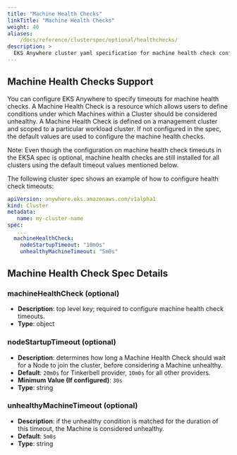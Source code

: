 ```yaml
---
title: "Machine Health Checks"
linkTitle: "Machine Health Checks"
weight: 40
aliases:
    /docs/reference/clusterspec/optional/healthchecks/
description: >
  EKS Anywhere cluster yaml specification for machine health check configuration
---
```


## Machine Health Checks Support 
You can configure EKS Anywhere to specify timeouts for machine health checks.
A Machine Health Check is a resource which allows users to define conditions under which Machines within a Cluster should be considered unhealthy. A Machine Health Check is defined on a management cluster and scoped to a particular workload cluster. If not configured in the spec, the default values are used to configure the machine health checks. 

Note: Even though the configuration on machine health check timeouts in the EKSA spec is optional, machine health checks are still installed for all clusters using the default timeout values mentioned below.

The following cluster spec shows an example of how to configure health check timeouts:
```yaml
apiVersion: anywhere.eks.amazonaws.com/v1alpha1
kind: Cluster
metadata:
   name: my-cluster-name
spec:
   ...
  machineHealthCheck:
    nodeStartupTimeout: "10m0s"
    unhealthyMachineTimeout: "5m0s"
```
## Machine Health Check Spec Details
### __machineHealthCheck__ (optional)
* __Description__: top level key; required to configure machine health check timeouts.
* __Type__: object

### __nodeStartupTimeout__ (optional)
* __Description__: determines how long a Machine Health Check should wait for a Node to join the cluster, before considering a Machine unhealthy.
* __Default__: ```20m0s``` for Tinkerbell provider, ```10m0s``` for all other providers.
* __Minimum Value (If configured)__: ```30s```
* __Type__: string

### __unhealthyMachineTimeout__ (optional)
* __Description__: if the unhealthy condition is matched for the duration of this timeout, the Machine is considered unhealthy.
* __Default__: ```5m0s```
* __Type__: string
